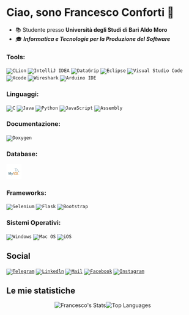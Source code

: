 # Ciao, sono Francesco Conforti 👋

- 📚 Studente presso **Università degli Studi di Bari Aldo Moro**
- 🎓 ***Informatica e Tecnologie per la Produzione del Software***

### Tools: 

<code><img alt="CLion" width="40px" src="https://upload.wikimedia.org/wikipedia/commons/6/62/Clion.svg"/></code>
<code><img alt="IntelliJ IDEA" width="40px" src="https://upload.wikimedia.org/wikipedia/commons/thumb/9/9c/IntelliJ_IDEA_Icon.svg/1024px-IntelliJ_IDEA_Icon.svg.png"/></code>
<code><img alt="DataGrip" width="40px" src="https://upload.wikimedia.org/wikipedia/commons/thumb/c/c9/DataGrip.svg/2048px-DataGrip.svg.png"/></code>
<code><img alt="Eclipse" width="40px" src="https://cdn.freebiesupply.com/logos/large/2x/eclipse-11-logo-png-transparent.png"/></code>
<code><img alt="Visual Studio Code" width="40px" src="https://upload.wikimedia.org/wikipedia/commons/thumb/9/9a/Visual_Studio_Code_1.35_icon.svg/2048px-Visual_Studio_Code_1.35_icon.svg.png"/></code>
<code><img alt="Xcode" width="40px" src="https://is2-ssl.mzstatic.com/image/thumb/Purple112/v4/a6/72/a7/a672a7fc-187d-282b-a25e-eb2bded2596c/Xcode-85-220-0-4-2x-sRGB.png/1200x630bb.png"/></code>
<code><img alt="Wireshark" width="40px" src="https://upload.wikimedia.org/wikipedia/commons/c/c6/Wireshark_icon_new.png"/></code>
<code><img alt="Arduino IDE" width="40px" src="https://upload.wikimedia.org/wikipedia/commons/thumb/e/e0/ArduinoLogo_%C2%AE.svg/1920px-ArduinoLogo_%C2%AE.svg.png"/></code>

### Linguaggi:

<code><img alt="C" width="40px" src="https://upload.wikimedia.org/wikipedia/commons/1/19/C_Logo.png" /></code>
<code><img alt="Java" width="40px" src="https://upload.wikimedia.org/wikipedia/it/thumb/2/2e/Java_Logo.svg/800px-Java_Logo.svg.png" /></code>
<code><img alt="Python" width="40px" src="https://upload.wikimedia.org/wikipedia/commons/thumb/c/c3/Python-logo-notext.svg/640px-Python-logo-notext.svg.png" /></code>
<code><img alt="JavaScript" width="40px" src="https://upload.wikimedia.org/wikipedia/commons/7/73/Javascript-736400_960_720.png" /></code>
<code><img alt="Assembly" width="40px" src="https://i.pinimg.com/originals/25/a8/5d/25a85d9e5057430d82273a3c75e73014.png" /></code>

### Documentazione:

<code><img alt="Doxygen" width="80px" src="https://upload.wikimedia.org/wikipedia/commons/c/ce/Doxygen.png"/></code>

### Database:

<code><img alt="MySQL" width="40px" src="https://raw.githubusercontent.com/github/explore/80688e429a7d4ef2fca1e82350fe8e3517d3494d/topics/mysql/mysql.png" /></code>

### Frameworks:

<code><img alt="Selenium" width="40px" src="https://camo.githubusercontent.com/74ed64243ba05754329bc527cd4240ebd1c087a1/68747470733a2f2f73656c656e69756d2e6465762f696d616765732f73656c656e69756d5f6c6f676f5f7371756172655f677265656e2e706e67" /></code>
<code><img alt="Flask" width="40px" src="https://www.pngkey.com/png/detail/98-985032_flask-logo-flask-python-icon.png" /></code>
<code><img alt="Bootstrap" width="40px" src="https://upload.wikimedia.org/wikipedia/commons/thumb/b/b2/Bootstrap_logo.svg/512px-Bootstrap_logo.svg.png" /></code>

### Sistemi Operativi:

<code><img alt="Windows" width="40px" src="https://upload.wikimedia.org/wikipedia/commons/thumb/8/87/Windows_logo_-_2021.svg/2048px-Windows_logo_-_2021.svg.png" /></code>
<code><img alt="Mac OS" width="40px" src="https://upload.wikimedia.org/wikipedia/it/thumb/1/1b/Classic_Mac_OS_logo.svg/1200px-Classic_Mac_OS_logo.svg.png" /></code>
<code><img alt="iOS" width="40px" src="https://upload.wikimedia.org/wikipedia/commons/thumb/c/ca/IOS_logo.svg/1024px-IOS_logo.svg.png" /></code>

## Social

<code><a href="https://t.me/checcoconf"><img alt="Telegram" width="40px" src="https://upload.wikimedia.org/wikipedia/commons/thumb/8/82/Telegram_logo.svg/2048px-Telegram_logo.svg.png" /></a></code>
<code><a href="https://www.linkedin.com/in/confortifrancesco/"><img alt="Linkedln" width="40px" src="https://upload.wikimedia.org/wikipedia/commons/thumb/c/ca/LinkedIn_logo_initials.png/640px-LinkedIn_logo_initials.png" /></a></code>
<code><a href="mailto://francesco.conforti03@icloud.com"><img alt="Mail" width="40px" src="https://upload.wikimedia.org/wikipedia/commons/thumb/4/4e/Mail_%28iOS%29.svg/1200px-Mail_%28iOS%29.svg.png" /></a></code>
<code><a href="https://www.facebook.com/francesco.conforti03"><img alt="Facebook" width="40px" src="https://upload.wikimedia.org/wikipedia/commons/thumb/5/51/Facebook_f_logo_%282019%29.svg/768px-Facebook_f_logo_%282019%29.svg.png" /></a></code>
<code><a href="https://www.instagram.com/francesco.conforti"><img alt="Instagram" width="40px" src="https://upload.wikimedia.org/wikipedia/commons/thumb/e/e7/Instagram_logo_2016.svg/800px-Instagram_logo_2016.svg.png" /></a></code>

## Le mie statistiche
<div style="display:flex; justify-content:center;">
  <img src="https://github-readme-stats.vercel.app/api?username=checcoconf&show_icons=true&theme=transparent" alt="Francesco's Stats" height="180em">
  <img src="https://github-readme-stats.vercel.app/api/top-langs/?username=checcoconf&langs_count=8&layout=compact&theme=transparent" alt="Top Languages" height="180em">
</div>

